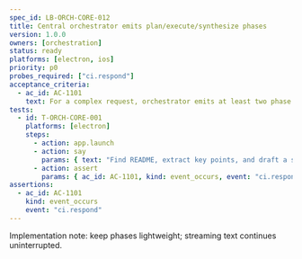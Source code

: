```yaml
---
spec_id: LB-ORCH-CORE-012
title: Central orchestrator emits plan/execute/synthesize phases
version: 1.0.0
owners: [orchestration]
status: ready
platforms: [electron, ios]
priority: p0
probes_required: ["ci.respond"]
acceptance_criteria:
  - ac_id: AC-1101
    text: For a complex request, orchestrator emits at least two phase markers (plan and execute) before final synthesis.
tests:
  - id: T-ORCH-CORE-001
    platforms: [electron]
    steps:
      - action: app.launch
      - action: say
        params: { text: "Find README, extract key points, and draft a summary." }
      - action: assert
        params: { ac_id: AC-1101, kind: event_occurs, event: "ci.respond" }
assertions:
  - ac_id: AC-1101
    kind: event_occurs
    event: "ci.respond"
---
```

Implementation note: keep phases lightweight; streaming text continues uninterrupted.

